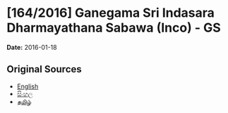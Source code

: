# [164/2016] Ganegama Sri Indasara Dharmayathana Sabawa (Inco) - GS

**Date:** 2016-01-18

## Original Sources

- [English](https://documents.gov.lk/view/bills/2016/1/164-2016_E.pdf)
- [සිංහල](https://documents.gov.lk/view/bills/2016/1/164-2016_S.pdf)
- [தமிழ்](https://documents.gov.lk/view/bills/2016/1/164-2016_T.pdf)
